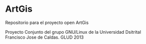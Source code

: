 ArtGis
======

Repositorio para el proyecto open ArtGis

Proyecto Conjunto del grupo GNU/Linux de la Universidad Dsitrital Francisco Jose de Caldas.
GLUD 2013
